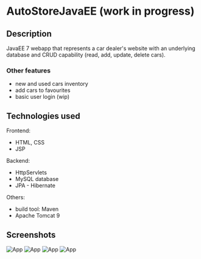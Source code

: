 # AutoStoreJavaEE (work in progress)

## Description
JavaEE 7 webapp that represents a car dealer's website with an underlying database and CRUD capability (read, add, update, delete cars).

### Other features
* new and used cars inventory
* add cars to favourites
* basic user login (wip)

## Technologies used
Frontend:
* HTML, CSS
* JSP  

Backend:
* HttpServlets
* MySQL database 
* JPA - Hibernate   

Others:
* build tool: Maven
* Apache Tomcat 9
 
## Screenshots 
![App](https://github.com/SimiAlex/AutoStoreJavaEE/blob/master/src/main/resources/images/login.PNG)
![App](https://github.com/SimiAlex/AutoStoreJavaEE/blob/master/src/main/resources/images/home.PNG)
![App](https://github.com/SimiAlex/AutoStoreJavaEE/blob/master/src/main/resources/images/catalog.PNG)
![App](https://github.com/SimiAlex/AutoStoreJavaEE/blob/master/src/main/resources/images/car%20details.PNG)
